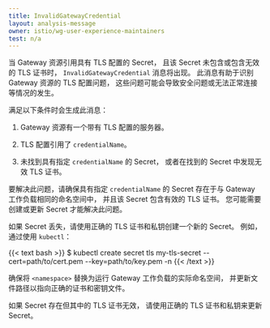 ```yaml
---
title: InvalidGatewayCredential
layout: analysis-message
owner: istio/wg-user-experience-maintainers
test: n/a
---
```


当 Gateway 资源引用具有 TLS 配置的 Secret，
且该 Secret 未包含或包含无效的 TLS 证书时，
`InvalidGatewayCredential` 消息将出现。
此消息有助于识别 Gateway 资源的 TLS 配置问题，
这些问题可能会导致安全问题或无法正常连接等情况的发生。

满足以下条件时会生成此消息：

1. Gateway 资源有一个带有 TLS 配置的服务器。

1. TLS 配置引用了 `credentialName`。

1. 未找到具有指定 `credentialName` 的 Secret，
   或者在找到的 Secret 中发现无效 TLS 证书。

要解决此问题，请确保具有指定 `credentialName` 的 Secret
存在于与 Gateway 工作负载相同的命名空间中，
并且该 Secret 包含有效的 TLS 证书。
您可能需要创建或更新 Secret 才能解决此问题。

如果 Secret 丢失，请使用正确的 TLS 证书和私钥创建一个新的 Secret。
例如，通过使用 `kubectl`：

{{< text bash >}}
$ kubectl create secret tls my-tls-secret --cert=path/to/cert.pem --key=path/to/key.pem -n <namespace>
{{< /text >}}

确保将 `<namespace>` 替换为运行 Gateway 工作负载的实际命名空间，
并更新文件路径以指向正确的证书和密钥文件。

如果 Secret 存在但其中的 TLS 证书无效，
请使用正确的 TLS 证书和私钥来更新 Secret。
